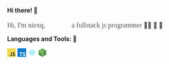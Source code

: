 #### Hi there! 👋

<font color=#555 size=3 face="幼圆">Hi, I'm niexq, 🍔🌱🐂 🔭 a fullstack js programmer</font> 🔭🐂 🌱 🍔

**Languages and Tools: 🌈**  

<code><img height="20" src="https://raw.githubusercontent.com/github/explore/80688e429a7d4ef2fca1e82350fe8e3517d3494d/topics/javascript/javascript.png"></code>
<code><img height="20" src="https://raw.githubusercontent.com/github/explore/80688e429a7d4ef2fca1e82350fe8e3517d3494d/topics/typescript/typescript.png"></code>
<code><img height="20" src="https://raw.githubusercontent.com/github/explore/80688e429a7d4ef2fca1e82350fe8e3517d3494d/topics/react/react.png"></code>
<code><img height="20" src="https://raw.githubusercontent.com/github/explore/80688e429a7d4ef2fca1e82350fe8e3517d3494d/topics/nodejs/nodejs.png"></code>

<!-- 
[![niexq github stats](https://github-readme-stats.vercel.app/api?username=niexq&show_icons=true&text_color=718096&bg_color=ffffff)](https://github.com/niexq) -->

